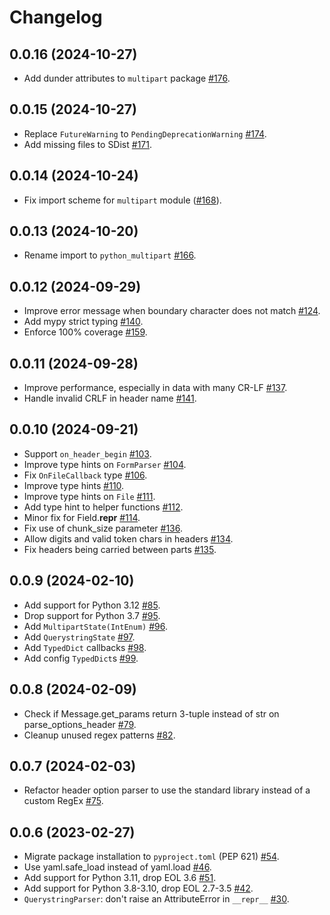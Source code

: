 # Changelog

## 0.0.16 (2024-10-27)

* Add dunder attributes to `multipart` package [#176](https://github.com/Kludex/python-multipart/pull/176).

## 0.0.15 (2024-10-27)

* Replace `FutureWarning` to `PendingDeprecationWarning` [#174](https://github.com/Kludex/python-multipart/pull/174).
* Add missing files to SDist [#171](https://github.com/Kludex/python-multipart/pull/171).

## 0.0.14 (2024-10-24)

* Fix import scheme for `multipart` module ([#168](https://github.com/Kludex/python-multipart/pull/168)).

## 0.0.13 (2024-10-20)

* Rename import to `python_multipart` [#166](https://github.com/Kludex/python-multipart/pull/166).

## 0.0.12 (2024-09-29)

* Improve error message when boundary character does not match [#124](https://github.com/Kludex/python-multipart/pull/124).
* Add mypy strict typing [#140](https://github.com/Kludex/python-multipart/pull/140).
* Enforce 100% coverage [#159](https://github.com/Kludex/python-multipart/pull/159).

## 0.0.11 (2024-09-28)

* Improve performance, especially in data with many CR-LF [#137](https://github.com/Kludex/python-multipart/pull/137).
* Handle invalid CRLF in header name [#141](https://github.com/Kludex/python-multipart/pull/141).

## 0.0.10 (2024-09-21)

* Support `on_header_begin` [#103](https://github.com/Kludex/python-multipart/pull/103).
* Improve type hints on `FormParser` [#104](https://github.com/Kludex/python-multipart/pull/104).
* Fix `OnFileCallback` type [#106](https://github.com/Kludex/python-multipart/pull/106).
* Improve type hints [#110](https://github.com/Kludex/python-multipart/pull/110).
* Improve type hints on `File` [#111](https://github.com/Kludex/python-multipart/pull/111).
* Add type hint to helper functions [#112](https://github.com/Kludex/python-multipart/pull/112).
* Minor fix for Field.__repr__ [#114](https://github.com/Kludex/python-multipart/pull/114).
* Fix use of chunk_size parameter [#136](https://github.com/Kludex/python-multipart/pull/136).
* Allow digits and valid token chars in headers [#134](https://github.com/Kludex/python-multipart/pull/134).
* Fix headers being carried between parts [#135](https://github.com/Kludex/python-multipart/pull/135).

## 0.0.9 (2024-02-10)

* Add support for Python 3.12 [#85](https://github.com/Kludex/python-multipart/pull/85).
* Drop support for Python 3.7 [#95](https://github.com/Kludex/python-multipart/pull/95).
* Add `MultipartState(IntEnum)` [#96](https://github.com/Kludex/python-multipart/pull/96).
* Add `QuerystringState` [#97](https://github.com/Kludex/python-multipart/pull/97).
* Add `TypedDict` callbacks [#98](https://github.com/Kludex/python-multipart/pull/98).
* Add config `TypedDict`s [#99](https://github.com/Kludex/python-multipart/pull/99).

## 0.0.8 (2024-02-09)

* Check if Message.get_params return 3-tuple instead of str on parse_options_header [#79](https://github.com/Kludex/python-multipart/pull/79).
* Cleanup unused regex patterns [#82](https://github.com/Kludex/python-multipart/pull/82).

## 0.0.7 (2024-02-03)

* Refactor header option parser to use the standard library instead of a custom RegEx [#75](https://github.com/andrew-d/python-multipart/pull/75).

## 0.0.6 (2023-02-27)

* Migrate package installation to `pyproject.toml` (PEP 621) [#54](https://github.com/andrew-d/python-multipart/pull/54).
* Use yaml.safe_load instead of yaml.load [#46](https://github.com/andrew-d/python-multipart/pull/46).
* Add support for Python 3.11, drop EOL 3.6 [#51](https://github.com/andrew-d/python-multipart/pull/51).
* Add support for Python 3.8-3.10, drop EOL 2.7-3.5 [#42](https://github.com/andrew-d/python-multipart/pull/42).
* `QuerystringParser`: don't raise an AttributeError in `__repr__` [#30](https://github.com/andrew-d/python-multipart/pull/30).
